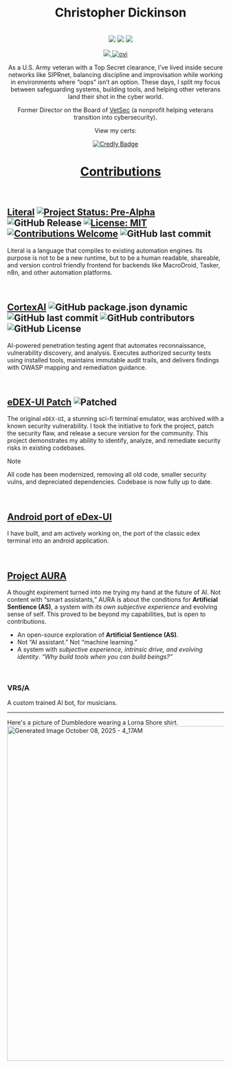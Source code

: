 <div id="user-content-toc">
  <ul align="center" style="list-style: none;">
    <summary>
      <h1>Christopher Dickinson</h1><br>
      <img src="https://img.shields.io/badge/Cybersecurity_Student-navy"> <img src="https://img.shields.io/badge/U.S.%20Army%20Veteran-forestgreen?style=flat&logo=army"> <img src="https://img.shields.io/badge/Top%20Secret_Clearance-firebrick?style=flat&logo=lock&logoColor=white">
    </summary>
  </ul>
</div>
<p align="center">
  <a href="https://spotify-github-profile.kittinanx.com/api/view?uid=31ezhpiqjkem4fugshj4krrs7a7m&redirect=true">
    <img src="https://spotify-github-profile.kittinanx.com/api/view?uid=31ezhpiqjkem4fugshj4krrs7a7m&cover_image=true&theme=spotify-embed&show_offline=false&background_color=0d1117&interchange=false&profanity=false&mode=dark&bar_color=53b14f&bar_color_cover=false"> <img src="https://github-readme-stats.vercel.app/api/top-langs?username=madushadhanushka&show_icons=true&locale=en&layout=compact&theme=chartreuse-dark" alt="ovi" /> 
  </a>
</p>
<p align=center> As a U.S. Army veteran with a Top Secret clearance, I’ve lived inside secure networks like SIPRnet, balancing discipline and improvisation while working in environments where “oops” isn’t an option. These days, I split my focus between safeguarding systems, building tools, and helping other veterans land their shot in the cyber world.  
<p align=center>Former Director on the Board of <a href="https://vetsec.org">VetSec</a> (a nonprofit helping veterans transition into cybersecurity). 
<p align=center> View my certs:
<p align=center> <a href="https://www.credly.com/users/chrismdickinson">
  <img src="https://img.shields.io/badge/Credly-FF6B00?style=for-the-badge&logo=credly&logoColor=white" alt="Credly Badge">
<br>
<div id="user-content-toc">
  <ul align="center" style="list-style: none;">
    <summary>
      <h1>Contributions</h1><br>
       </summary>
  </ul>
</div>

## [Literal](https://github.com/theelderemo/literal) [![Project Status: Pre-Alpha](https://img.shields.io/badge/status-pre--alpha-red)]() ![GitHub Release](https://img.shields.io/github/v/release/theelderemo/literal) [![License: MIT](https://img.shields.io/badge/License-MIT-yellow.svg)]() [![Contributions Welcome](https://img.shields.io/badge/contributions-welcome-brightgreen.svg)]() ![GitHub last commit](https://img.shields.io/github/last-commit/theelderemo/literal)

Literal is a language that compiles to existing automation engines. Its purpose is not to be a new runtime, but to be a human readable, shareable, and version control friendly frontend for backends like MacroDroid, Tasker, n8n, and other automation platforms.

<br>

## [CortexAI](https://github.com/theelderemo/cortexai) ![GitHub package.json dynamic](https://img.shields.io/github/package-json/version/theelderemo/cortexai) ![GitHub last commit](https://img.shields.io/github/last-commit/theelderemo/cortexai) ![GitHub contributors](https://img.shields.io/github/contributors-anon/theelderemo/cortexai) ![GitHub License](https://img.shields.io/github/license/theelderemo/cortexai)
AI-powered penetration testing agent that automates reconnaissance, vulnerability discovery, and analysis. Executes authorized security tests using installed tools, maintains immutable audit trails, and delivers findings with OWASP mapping and remediation guidance.   

<br>

## **[eDEX-UI Patch](https://github.com/theelderemo/Edex-UI-android)** ![Patched](https://img.shields.io/badge/Security_Patch-%23FF2D20.svg)

The original `eDEX-UI`, a stunning sci-fi terminal emulator, was archived with a known security vulnerability. I took the initiative to fork the project, patch the security flaw, and release a secure version for the community. This project demonstrates my ability to identify, analyze, and remediate security risks in existing codebases. 
> [!NOTE]
> All code has been modernized, removing all old code, smaller security vulns, and depreciated dependencies. Codebase is now fully up to date.

<br>

## [Android port of eDex-UI](https://github.com/theelderemo/Edex-UI-android)

I have built, and am actively working on, the port of the classic edex terminal into an android application.

<br>

## **[Project AURA](https://github.com/theelderemo/Project-Aura)**
A thought expirement turned into me trying my hand at the future of AI. Not content with “smart assistants,” AURA is about the conditions for **Artificial Sentience (AS)**, a system with *its own subjective experience* and evolving sense of self. This proved to be beyond my capabilities, but is open to contributions.
- An open-source exploration of **Artificial Sentience (AS)**.  
- Not “AI assistant.” Not “machine learning.”  
- A system with *subjective experience, intrinsic drive, and evolving identity*. 
*“Why build tools when you can build beings?”*

<br>

### **VRS/A**
A custom trained AI bot, for musicians.

---

Here's a picture of Dumbledore wearing a Lorna Shore shirt.
<img width="779" height="779" alt="Generated Image October 08, 2025 - 4_17AM" src="https://github.com/user-attachments/assets/9a2fa664-3e3f-41e6-a813-90ceef1801c6" />


